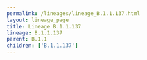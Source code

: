 ```yaml
---
permalink: /lineages/lineage_B.1.1.137.html
layout: lineage_page
title: Lineage B.1.1.137
lineage: B.1.1.137
parent: B.1.1
children: ['B.1.1.137']
---
```

